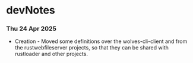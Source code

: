 # devNotes

### Thu 24 Apr 2025

- Creation - Moved some definitions over the wolves-cli-client and from the rustwebfileserver projects, so that they can be shared with rustloader and other projects.


